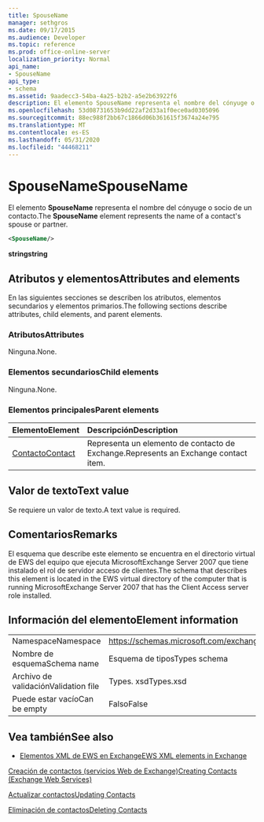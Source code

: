 ```yaml
---
title: SpouseName
manager: sethgros
ms.date: 09/17/2015
ms.audience: Developer
ms.topic: reference
ms.prod: office-online-server
localization_priority: Normal
api_name:
- SpouseName
api_type:
- schema
ms.assetid: 9aadecc3-54ba-4a25-b2b2-a5e2b63922f6
description: El elemento SpouseName representa el nombre del cónyuge o socio de un contacto.
ms.openlocfilehash: 53d08731653b9dd22af2d33a1f0ece0ad0305096
ms.sourcegitcommit: 88ec988f2bb67c1866d06b361615f3674a24e795
ms.translationtype: MT
ms.contentlocale: es-ES
ms.lasthandoff: 05/31/2020
ms.locfileid: "44468211"
---
```

# <a name="spousename"></a><span data-ttu-id="a2d59-103">SpouseName</span><span class="sxs-lookup"><span data-stu-id="a2d59-103">SpouseName</span></span>

<span data-ttu-id="a2d59-104">El elemento **SpouseName** representa el nombre del cónyuge o socio de un contacto.</span><span class="sxs-lookup"><span data-stu-id="a2d59-104">The **SpouseName** element represents the name of a contact's spouse or partner.</span></span> 
  
```xml
<SpouseName/>
```

 <span data-ttu-id="a2d59-105">**string**</span><span class="sxs-lookup"><span data-stu-id="a2d59-105">**string**</span></span>
## <a name="attributes-and-elements"></a><span data-ttu-id="a2d59-106">Atributos y elementos</span><span class="sxs-lookup"><span data-stu-id="a2d59-106">Attributes and elements</span></span>

<span data-ttu-id="a2d59-107">En las siguientes secciones se describen los atributos, elementos secundarios y elementos primarios.</span><span class="sxs-lookup"><span data-stu-id="a2d59-107">The following sections describe attributes, child elements, and parent elements.</span></span>
  
### <a name="attributes"></a><span data-ttu-id="a2d59-108">Atributos</span><span class="sxs-lookup"><span data-stu-id="a2d59-108">Attributes</span></span>

<span data-ttu-id="a2d59-109">Ninguna.</span><span class="sxs-lookup"><span data-stu-id="a2d59-109">None.</span></span>
  
### <a name="child-elements"></a><span data-ttu-id="a2d59-110">Elementos secundarios</span><span class="sxs-lookup"><span data-stu-id="a2d59-110">Child elements</span></span>

<span data-ttu-id="a2d59-111">Ninguna.</span><span class="sxs-lookup"><span data-stu-id="a2d59-111">None.</span></span>
  
### <a name="parent-elements"></a><span data-ttu-id="a2d59-112">Elementos principales</span><span class="sxs-lookup"><span data-stu-id="a2d59-112">Parent elements</span></span>

|<span data-ttu-id="a2d59-113">**Elemento**</span><span class="sxs-lookup"><span data-stu-id="a2d59-113">**Element**</span></span>|<span data-ttu-id="a2d59-114">**Descripción**</span><span class="sxs-lookup"><span data-stu-id="a2d59-114">**Description**</span></span>|
|:-----|:-----|
|[<span data-ttu-id="a2d59-115">Contacto</span><span class="sxs-lookup"><span data-stu-id="a2d59-115">Contact</span></span>](contact.md) <br/> |<span data-ttu-id="a2d59-116">Representa un elemento de contacto de Exchange.</span><span class="sxs-lookup"><span data-stu-id="a2d59-116">Represents an Exchange contact item.</span></span>  <br/> |
   
## <a name="text-value"></a><span data-ttu-id="a2d59-117">Valor de texto</span><span class="sxs-lookup"><span data-stu-id="a2d59-117">Text value</span></span>

<span data-ttu-id="a2d59-118">Se requiere un valor de texto.</span><span class="sxs-lookup"><span data-stu-id="a2d59-118">A text value is required.</span></span>
  
## <a name="remarks"></a><span data-ttu-id="a2d59-119">Comentarios</span><span class="sxs-lookup"><span data-stu-id="a2d59-119">Remarks</span></span>

<span data-ttu-id="a2d59-120">El esquema que describe este elemento se encuentra en el directorio virtual de EWS del equipo que ejecuta MicrosoftExchange Server 2007 que tiene instalado el rol de servidor acceso de clientes.</span><span class="sxs-lookup"><span data-stu-id="a2d59-120">The schema that describes this element is located in the EWS virtual directory of the computer that is running MicrosoftExchange Server 2007 that has the Client Access server role installed.</span></span>
  
## <a name="element-information"></a><span data-ttu-id="a2d59-121">Información del elemento</span><span class="sxs-lookup"><span data-stu-id="a2d59-121">Element information</span></span>

|||
|:-----|:-----|
|<span data-ttu-id="a2d59-122">Namespace</span><span class="sxs-lookup"><span data-stu-id="a2d59-122">Namespace</span></span>  <br/> |https://schemas.microsoft.com/exchange/services/2006/types  <br/> |
|<span data-ttu-id="a2d59-123">Nombre de esquema</span><span class="sxs-lookup"><span data-stu-id="a2d59-123">Schema name</span></span>  <br/> |<span data-ttu-id="a2d59-124">Esquema de tipos</span><span class="sxs-lookup"><span data-stu-id="a2d59-124">Types schema</span></span>  <br/> |
|<span data-ttu-id="a2d59-125">Archivo de validación</span><span class="sxs-lookup"><span data-stu-id="a2d59-125">Validation file</span></span>  <br/> |<span data-ttu-id="a2d59-126">Types. xsd</span><span class="sxs-lookup"><span data-stu-id="a2d59-126">Types.xsd</span></span>  <br/> |
|<span data-ttu-id="a2d59-127">Puede estar vacío</span><span class="sxs-lookup"><span data-stu-id="a2d59-127">Can be empty</span></span>  <br/> |<span data-ttu-id="a2d59-128">Falso</span><span class="sxs-lookup"><span data-stu-id="a2d59-128">False</span></span>  <br/> |
   
## <a name="see-also"></a><span data-ttu-id="a2d59-129">Vea también</span><span class="sxs-lookup"><span data-stu-id="a2d59-129">See also</span></span>



- [<span data-ttu-id="a2d59-130">Elementos XML de EWS en Exchange</span><span class="sxs-lookup"><span data-stu-id="a2d59-130">EWS XML elements in Exchange</span></span>](ews-xml-elements-in-exchange.md)


[<span data-ttu-id="a2d59-131">Creación de contactos (servicios Web de Exchange)</span><span class="sxs-lookup"><span data-stu-id="a2d59-131">Creating Contacts (Exchange Web Services)</span></span>](https://msdn.microsoft.com/library/4845917e-70d1-481c-bbd7-011ec6571789%28Office.15%29.aspx)
  
[<span data-ttu-id="a2d59-132">Actualizar contactos</span><span class="sxs-lookup"><span data-stu-id="a2d59-132">Updating Contacts</span></span>](https://msdn.microsoft.com/library/9a865953-b94a-4229-b632-2dee433314be%28Office.15%29.aspx)
  
[<span data-ttu-id="a2d59-133">Eliminación de contactos</span><span class="sxs-lookup"><span data-stu-id="a2d59-133">Deleting Contacts</span></span>](https://msdn.microsoft.com/library/fcc3dc84-cd3e-455e-a1a7-ae6921c9b588%28Office.15%29.aspx)

